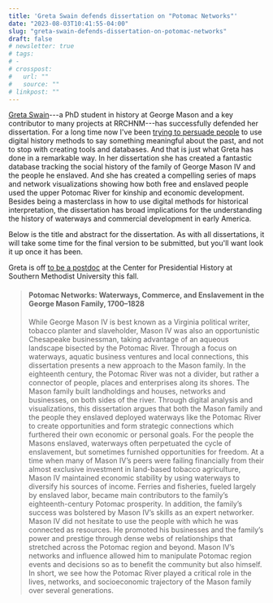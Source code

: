 ```yaml
---
title: 'Greta Swain defends dissertation on "Potomac Networks"'
date: "2023-08-03T10:41:55-04:00"
slug: "greta-swain-defends-dissertation-on-potomac-networks"
draft: false
# newsletter: true
# tags:
# -
# crosspost:
#   url: ""
#   source: ""
# linkpost: ""
---
```


[Greta Swain](http://gretaswain.org)---a PhD student in history at George Mason
and a key contributor to many projects at RRCHNM---has successfully defended her
dissertation. For a long time now I've been
[trying to persuade people](https://doi.org/10.1093/jsh/shab015) to use digital
history methods to say something meaningful about the past, and not to stop with
creating tools and databases. And that is just what Greta has done in a
remarkable way. In her dissertation she has created a fantastic database
tracking the social history of the family of George Mason IV and the people he
enslaved. And she has created a compelling series of maps and network
visualizations showing how both free and enslaved people used the upper Potomac
River for kinship and economic development. Besides being a masterclass in how
to use digital methods for historical interpretation, the dissertation has broad
implications for the understanding the history of waterways and commercial
development in early America.

Below is the title and abstract for the dissertation. As with all dissertations,
it will take some time for the final version to be submitted, but you'll want
look it up once it has been.

Greta is off [to be a postdoc](https://historyarthistory.gmu.edu/articles/19036)
at the Center for Presidential History at Southern Methodist University this
fall.

> #### Potomac Networks: Waterways, Commerce, and Enslavement in the George Mason Family, 1700–1828
>
> While George Mason IV is best known as a Virginia political writer, tobacco
> planter and slaveholder, Mason IV was also an opportunistic Chesapeake
> businessman, taking advantage of an aqueous landscape bisected by the Potomac
> River. Through a focus on waterways, aquatic business ventures and local
> connections, this dissertation presents a new approach to the Mason family. In
> the eighteenth century, the Potomac River was not a divider, but rather a
> connector of people, places and enterprises along its shores. The Mason family
> built landholdings and houses, networks and businesses, on both sides of the
> river. Through digital analysis and visualizations, this dissertation argues
> that both the Mason family and the people they enslaved deployed waterways
> like the Potomac River to create opportunities and form strategic connections
> which furthered their own economic or personal goals. For the people the
> Masons enslaved, waterways often perpetuated the cycle of enslavement, but
> sometimes furnished opportunities for freedom. At a time when many of Mason
> IV’s peers were failing financially from their almost exclusive investment in
> land-based tobacco agriculture, Mason IV maintained economic stability by
> using waterways to diversify his sources of income. Ferries and fisheries,
> fueled largely by enslaved labor, became main contributors to the family’s
> eighteenth-century Potomac prosperity. In addition, the family’s success was
> bolstered by Mason IV’s skills as an expert networker. Mason IV did not
> hesitate to use the people with which he was connected as resources. He
> promoted his businesses and the family’s power and prestige through dense webs
> of relationships that stretched across the Potomac region and beyond. Mason
> IV’s networks and influence allowed him to manipulate Potomac region events
> and decisions so as to benefit the community but also himself. In short, we
> see how the Potomac River played a critical role in the lives, networks, and
> socioeconomic trajectory of the Mason family over several generations.
